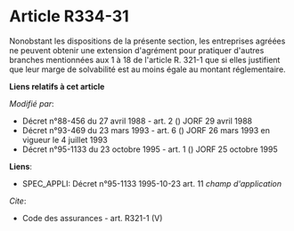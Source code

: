 # Article R334-31

Nonobstant les dispositions de la présente section, les entreprises agréées ne peuvent obtenir une extension d'agrément pour
pratiquer d'autres branches mentionnées aux 1 à 18 de l'article R. 321-1 que si elles justifient que leur marge de
solvabilité est au moins égale au montant réglementaire.

**Liens relatifs à cet article**

_Modifié par_:

  - Décret n°88-456 du 27 avril 1988 - art. 2 () JORF 29 avril 1988
  - Décret n°93-469 du 23 mars 1993 - art. 6 () JORF 26 mars 1993 en vigueur le 4 juillet 1993
  - Décret n°95-1133 du 23 octobre 1995 - art. 1 () JORF 25 octobre 1995

**Liens**:

  - SPEC_APPLI: Décret n°95-1133 1995-10-23 art. 11 *champ d'application*

_Cite_:

  - Code des assurances - art. R321-1 (V)
